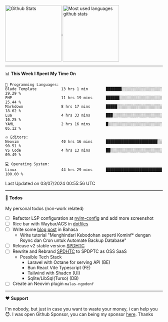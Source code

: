 <a href="https://github.com/anuraghazra/github-readme-stats">
  <img 
        height=180
        align="center" 
        src="https://github-readme-stats.vercel.app/api?username=rizkyilhampra&rank_icon=github&show_icons=true&theme=catppuccin_mocha&hide_border=true&include_all_commits=true&count_private=true&card_width=270" 
        alt="Github Stats" 
    />
</a>
<a href="https://github.com/anuraghazra/github-readme-stats">
  <img 
        height=180
        align="center" 
        src="https://github-readme-stats.vercel.app/api/top-langs/?username=rizkyilhampra&layout=compact&theme=catppuccin_mocha&hide_border=true&langs_count=8" 
        alt="Most used languages github stats" 
    />
</a>

---

<!--START_SECTION:waka-->
📊 **This Week I Spent My Time On** 

```text
💬 Programming Languages: 
Blade Template           13 hrs 1 min        ███████░░░░░░░░░░░░░░░░░░   29.29 % 
PHP                      11 hrs 19 mins      ██████░░░░░░░░░░░░░░░░░░░   25.44 % 
Markdown                 8 hrs 17 mins       █████░░░░░░░░░░░░░░░░░░░░   18.62 % 
Lua                      4 hrs 33 mins       ███░░░░░░░░░░░░░░░░░░░░░░   10.25 % 
YAML                     2 hrs 16 mins       █░░░░░░░░░░░░░░░░░░░░░░░░   05.12 % 

🔥 Editors: 
Neovim                   40 hrs 16 mins      ███████████████████████░░   90.51 % 
VS Code                  4 hrs 13 mins       ██░░░░░░░░░░░░░░░░░░░░░░░   09.49 % 

💻 Operating System: 
Linux                    44 hrs 29 mins      █████████████████████████   100.00 % 
```


 Last Updated on 03/07/2024 00:55:56 UTC
<!--END_SECTION:waka-->

---

📒 **Todos**
<br>
<br>
My personal todos (non-work related)
- [ ] Refactor LSP configuration at [nvim-config](https://github.com/rizkyilhampra/nvim-config) and add more screenshot
- [ ] Rice bar with Waybar/AGS in [dotfiles](https://github.com/rizkyilhampra/dotfilesv2)
- [ ] Write some [blog post](https://github.com/rizkyilhampra/rizkyilhampra.github.io) in Bahasa
  - Write tutorial "Menghindari Kebodohan seperti Kominf* dengan Rsync dan Cron untuk Automate Backup Database"
- [ ] Release v2 stable version [SPDHTC](https://github.com/rizkyilhampra/spdhtc)
- [ ] Rewrite and Rebrand [SPDHTC](https://github.com/rizkyilhampra/spdhtc) to SPDPTC as OSS SaaS 
  - Possible Tech Stack
      - Laravel with Octane for serving API (BE)
      - Bun React Vite Typescript (FE)
      - Tailwind with Shadcn (UI)
      - Sqlite/LibSql(Turso) (DB)
- [ ] Create an Neovim plugin `malas-ngodonf`

---

♥️  **Support**
<br>
<br>
I'm nobody, but just in case you want to waste your money, i can help you 😈. I was open Github Sponsor, you can being my sponsor [here](https://github.com/sponsors/rizkyilhampra). Thanks
